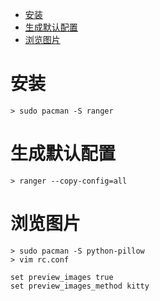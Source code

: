<!-- TOC -->

- [安装](#%E5%AE%89%E8%A3%85)
- [生成默认配置](#%E7%94%9F%E6%88%90%E9%BB%98%E8%AE%A4%E9%85%8D%E7%BD%AE)
- [浏览图片](#%E6%B5%8F%E8%A7%88%E5%9B%BE%E7%89%87)

<!-- /TOC -->

# 安装
```
> sudo pacman -S ranger
```

# 生成默认配置
```
> ranger --copy-config=all
```

# 浏览图片
```
> sudo pacman -S python-pillow
> vim rc.conf

set preview_images true
set preview_images_method kitty
```

